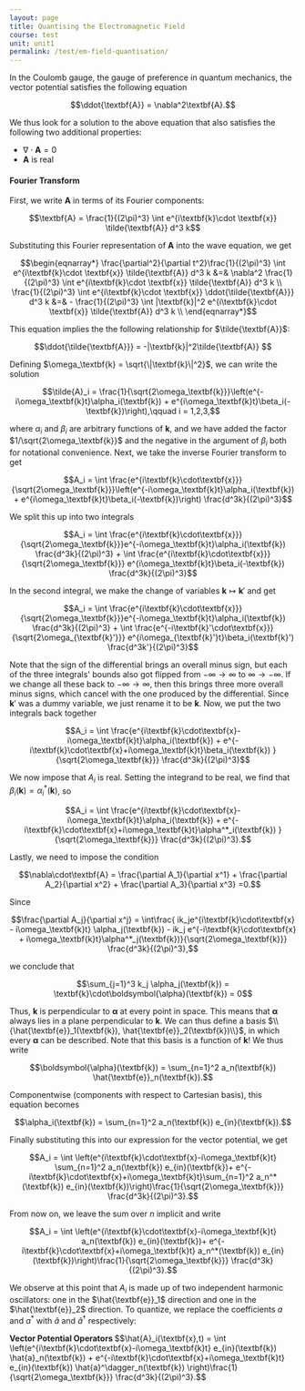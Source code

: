 ```yaml
---
layout: page
title: Quantising the Electromagnetic Field
course: test
unit: unit1
permalink: /test/em-field-quantisation/
---
```


In the Coulomb gauge, the gauge of preference in quantum mechanics, the vector potential satisfies the following equation

$$\ddot{\textbf{A}} = \nabla^2\textbf{A}.$$

We thus look for a solution to the above equation that also satisfies the following two additional properties:

- $\nabla\cdot \textbf{A} = 0$
- $\textbf{A}$ is real

#### Fourier Transform
First, we write $\textbf{A}$ in terms of its Fourier components:

$$\textbf{A} = \frac{1}{(2\pi)^3} \int e^{i\textbf{k}\cdot \textbf{x}} \tilde{\textbf{A}} d^3 k$$

Substituting this Fourier representation of $\textbf{A}$ into the wave equation, we get

$$\begin{eqnarray*}
\frac{\partial^2}{\partial t^2}\frac{1}{(2\pi)^3} \int e^{i\textbf{k}\cdot \textbf{x}} \tilde{\textbf{A}} d^3 k &=& \nabla^2 \frac{1}{(2\pi)^3} \int  e^{i\textbf{k}\cdot \textbf{x}} \tilde{\textbf{A}} d^3 k \\
\frac{1}{(2\pi)^3} \int e^{i\textbf{k}\cdot \textbf{x}} \ddot{\tilde{\textbf{A}}} d^3 k &=& - \frac{1}{(2\pi)^3} \int |\textbf{k}|^2 e^{i\textbf{k}\cdot \textbf{x}} \tilde{\textbf{A}} d^3 k \\
\end{eqnarray*}$$

This equation implies the the following relationship for $\tilde{\textbf{A}}$:

$$\ddot{\tilde{\textbf{A}}} = -|\textbf{k}|^2\tilde{\textbf{A}} $$

Defining $\omega_\textbf{k} = \sqrt{\|\textbf{k}\|^2}$, we can write the solution 

$$\tilde{A}_i = \frac{1}{\sqrt{2\omega_\textbf{k}}}\left(e^{-i\omega_\textbf{k}t}\alpha_i(\textbf{k}) + e^{i\omega_\textbf{k}t}\beta_i(-\textbf{k})\right),\qquad i = 1,2,3,$$

where $\alpha_i$ and $\beta_i$ are arbitrary functions of $\textbf{k}$, and we have added the factor $1/\sqrt{2\omega_\textbf{k}}$ and the negative in the argument of $\beta_i$ both for notational convenience. Next, we take the inverse Fourier transform to get 

$$A_i = \int  \frac{e^{i\textbf{k}\cdot\textbf{x}}}{\sqrt{2\omega_\textbf{k}}}\left(e^{-i\omega_\textbf{k}t}\alpha_i(\textbf{k}) + e^{i\omega_\textbf{k}t}\beta_i(-\textbf{k})\right) \frac{d^3k}{(2\pi)^3}$$

We split this up into two integrals

$$A_i = \int  \frac{e^{i\textbf{k}\cdot\textbf{x}}}{\sqrt{2\omega_\textbf{k}}}e^{-i\omega_\textbf{k}t}\alpha_i(\textbf{k}) \frac{d^3k}{(2\pi)^3} + \int \frac{e^{i\textbf{k}\cdot\textbf{x}}}{\sqrt{2\omega_\textbf{k}}} e^{i\omega_\textbf{k}t}\beta_i(-\textbf{k}) \frac{d^3k}{(2\pi)^3}$$

In the second integral, we make the change of variables $\textbf{k}\mapsto \textbf{k}'$ and get 

$$A_i = \int  \frac{e^{i\textbf{k}\cdot\textbf{x}}}{\sqrt{2\omega_\textbf{k}}}e^{-i\omega_\textbf{k}t}\alpha_i(\textbf{k}) \frac{d^3k}{(2\pi)^3} + \int \frac{e^{-i\textbf{k}'\cdot\textbf{x}}}{\sqrt{2\omega_{\textbf{k}'}}} e^{i\omega_{\textbf{k}'}t}\beta_i(\textbf{k}') \frac{d^3k'}{(2\pi)^3}$$

Note that the sign of the differential brings an overall minus sign, but each of the three integrals' bounds also got flipped from $-\infty \to \infty$ to $\infty \to -\infty$. If we change all these back to $-\infty\to\infty$, then this brings three more overall minus signs, which cancel with the one produced by the differential. Since $\textbf{k}'$ was a dummy variable, we just rename it to be $\textbf{k}$. Now, we put the two integrals back together 

$$A_i = \int  \frac{e^{i\textbf{k}\cdot\textbf{x}-i\omega_\textbf{k}t}\alpha_i(\textbf{k}) + e^{-i\textbf{k}\cdot\textbf{x}+i\omega_\textbf{k}t}\beta_i(\textbf{k}) }{\sqrt{2\omega_\textbf{k}}} \frac{d^3k}{(2\pi)^3}$$

We now impose that $A_i$ is real. Setting the integrand to be real, we find that $\beta_i(\textbf{k}) = \alpha^*_i(\textbf{k})$, so 

$$A_i = \int  \frac{e^{i\textbf{k}\cdot\textbf{x}-i\omega_\textbf{k}t}\alpha_i(\textbf{k}) + e^{-i\textbf{k}\cdot\textbf{x}+i\omega_\textbf{k}t}\alpha^*_i(\textbf{k}) }{\sqrt{2\omega_\textbf{k}}} \frac{d^3k}{(2\pi)^3}.$$

Lastly, we need to impose the condition 

$$\nabla\cdot\textbf{A} = \frac{\partial A_1}{\partial x^1} + \frac{\partial A_2}{\partial x^2} + \frac{\partial A_3}{\partial x^3} =0.$$ 

Since 

$$\frac{\partial A_j}{\partial x^j} = \int\frac{ ik_je^{i\textbf{k}\cdot\textbf{x} - i\omega_\textbf{k}t} \alpha_j(\textbf{k}) - ik_j e^{-i\textbf{k}\cdot\textbf{x} + i\omega_\textbf{k}t}\alpha^*_j(\textbf{k})}{\sqrt{2\omega_\textbf{k}}} \frac{d^3k}{(2\pi)^3},$$

we conclude that 

$$\sum_{j=1}^3 k_j \alpha_j(\textbf{k}) = \textbf{k}\cdot\boldsymbol{\alpha}(\textbf{k}) = 0$$

Thus, $\textbf{k}$ is perpendicular to $\boldsymbol{\alpha}$ at every point in space. This means that $\boldsymbol{\alpha}$ always lies in a plane perpendicular to $\textbf{k}$. We can thus define a basis $\\{\hat{\textbf{e}}_1(\textbf{k}), \hat{\textbf{e}}_2(\textbf{k})\\}$, in which every $\boldsymbol{\alpha}$ can be described. Note that this basis is a function of $\textbf{k}$! We thus write 

$$\boldsymbol{\alpha}(\textbf{k}) = \sum_{n=1}^2 a_n(\textbf{k}) \hat{\textbf{e}}_n(\textbf{k}).$$

Componentwise (components with respect to Cartesian basis), this equation becomes 

$$\alpha_i(\textbf{k}) = \sum_{n=1}^2 a_n(\textbf{k}) e_{in}(\textbf{k}).$$

Finally substituting this into our expression for the vector potential, we get 

$$A_i = \int  \left(e^{i\textbf{k}\cdot\textbf{x}-i\omega_\textbf{k}t} \sum_{n=1}^2 a_n(\textbf{k}) e_{in}(\textbf{k})+ e^{-i\textbf{k}\cdot\textbf{x}+i\omega_\textbf{k}t}\sum_{n=1}^2 a_n^*(\textbf{k}) e_{in}(\textbf{k})\right)\frac{1}{\sqrt{2\omega_\textbf{k}}} \frac{d^3k}{(2\pi)^3}.$$

From now on, we leave the sum over $n$ implicit and write 

$$A_i = \int  \left(e^{i\textbf{k}\cdot\textbf{x}-i\omega_\textbf{k}t} a_n(\textbf{k}) e_{in}(\textbf{k})+ e^{-i\textbf{k}\cdot\textbf{x}+i\omega_\textbf{k}t} a_n^*(\textbf{k}) e_{in}(\textbf{k})\right)\frac{1}{\sqrt{2\omega_\textbf{k}}} \frac{d^3k}{(2\pi)^3}.$$

We observe at this point that $A_i$ is made up of two independent harmonic oscillators: one in the $\hat{\textbf{e}}_1$ direction and one in the $\hat{\textbf{e}}_2$ direction. To quantize, we replace the coefficients $a$ and $a^*$ with $\hat{a}$ and $\hat{a}^\dagger$ respectively: 

<div class="result">
<b> Vector Potential Operators </b>
$$\hat{A}_i(\textbf{x},t) = \int  \left(e^{i\textbf{k}\cdot\textbf{x}-i\omega_\textbf{k}t} e_{in}(\textbf{k}) \hat{a}_n(\textbf{k}) + e^{-i\textbf{k}\cdot\textbf{x}+i\omega_\textbf{k}t} e_{in}(\textbf{k}) \hat{a}^\dagger_n(\textbf{k}) \right)\frac{1}{\sqrt{2\omega_\textbf{k}}} \frac{d^3k}{(2\pi)^3}.$$
</div>






